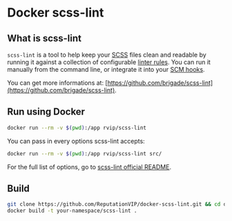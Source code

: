 # Docker scss-lint

## What is scss-lint

`scss-lint` is a tool to help keep your [SCSS](http://sass-lang.com) files
clean and readable by running it against a collection of
configurable [linter rules](lib/scss_lint/linter/README.md). You can run it
manually from the command line, or integrate it into your
[SCM hooks](https://github.com/brigade/overcommit).

You can get more informations at: [https://github.com/brigade/scss-lint](https://github.com/brigade/scss-lint).

## Run using Docker

```sh
docker run --rm -v $(pwd):/app rvip/scss-lint
```

You can pass in every options scss-lint accepts:

```sh
docker run --rm -v $(pwd):/app rvip/scss-lint src/
```

For the full list of options, go to [scss-lint official README](https://github.com/brigade/scss-lint#usage).

## Build

```sh
git clone https://github.com/ReputationVIP/docker-scss-lint.git && cd docker-scss-lint
docker build -t your-namespace/scss-lint .
```
